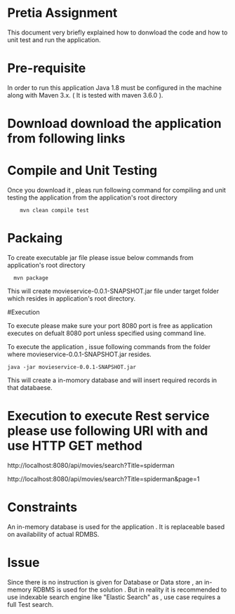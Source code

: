 # Pretia Assignment

This document very briefly explained how to donwload the code and how to unit test and run the application.

# Pre-requisite 

In order to run this application Java 1.8 must be configured in the machine along with Maven 3.x. ( It is tested with maven 3.6.0 ).

# Download download the application from following links 

# Compile and Unit Testing

Once you download it , pleas run following command for compiling and unit testing the application from the application's root directory 
    
        mvn clean compile test
       
# Packaing 

To create executable jar file please issue below commands from application's root directory

      mvn package
      
 This will create movieservice-0.0.1-SNAPSHOT.jar file under target folder which resides in application's root directory.
 
 #Execution
 
 To execute please make sure your port 8080 port is free as application executes on defualt 8080 port unless specified using command line.
 
 To execute the application , issue following commands from  the folder where movieservice-0.0.1-SNAPSHOT.jar resides.
 
    java -jar movieservice-0.0.1-SNAPSHOT.jar
    
 This will create a in-momory database and will insert required records in that databaese.
 
 # Execution to execute Rest service please use following URI with and use HTTP GET method
 
 http://localhost:8080/api/movies/search?Title=spiderman
 
 http://localhost:8080/api/movies/search?Title=spiderman&page=1
 
 # Constraints
 
 An in-memory database is used for the application . It is replaceable based on availability of actual RDMBS. 
 
 # Issue 
 
 Since there is no instruction is given for Database or Data store , an in-memory  RDBMS is used for the solution . But in reality it is recommended 
 to use indexable search engine like "Elastic Search" as , use case requires a full Test search.
 
 
 
 
 
 
 

      
